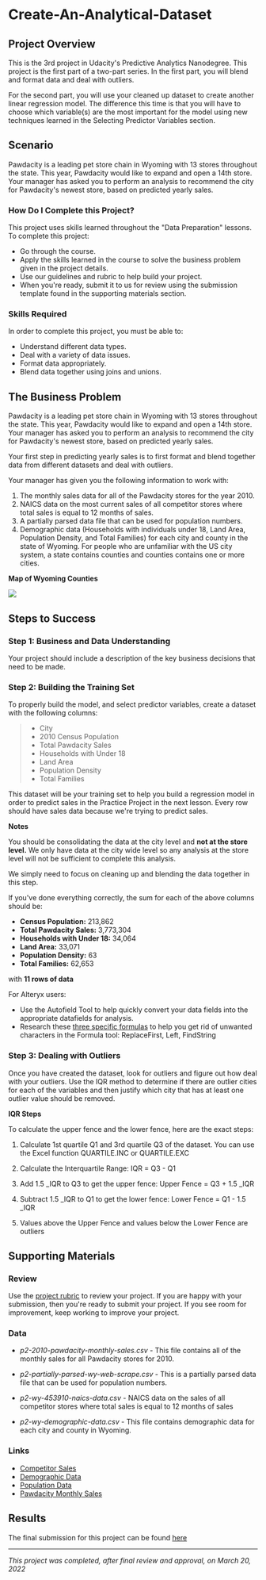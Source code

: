 # Create-An-Analytical-Dataset
## Project Overview

This is the 3rd project in Udacity's Predictive Analytics Nanodegree.
This project is the first part of a two-part series. In the first part, you will blend and format data and deal with outliers.

For the second part, you will use your cleaned up dataset to create another linear regression model. The difference this time is that you will have to choose which variable(s) are the most important for the model using new techniques learned in the Selecting Predictor Variables section.

## Scenario

Pawdacity is a leading pet store chain in Wyoming with 13 stores throughout the state. This year, Pawdacity would like to expand and open a 14th store. Your manager has asked you to perform an analysis to recommend the city for Pawdacity's newest store, based on predicted yearly sales.

### How Do I Complete this Project?

This project uses skills learned throughout the "Data Preparation" lessons. To complete this project:

- Go through the course.
- Apply the skills learned in the course to solve the business problem given in the project details.
- Use our guidelines and rubric to help build your project.
- When you're ready, submit it to us for review using the submission template found in the supporting materials section.

### Skills Required

In order to complete this project, you must be able to:

- Understand different data types.
- Deal with a variety of data issues.
- Format data appropriately.
- Blend data together using joins and unions.

## The Business Problem

Pawdacity is a leading pet store chain in Wyoming with 13 stores throughout the state. This year, Pawdacity would like to expand and open a 14th store. Your manager has asked you to perform an analysis to recommend the city for Pawdacity's newest store, based on predicted yearly sales.

Your first step in predicting yearly sales is to first format and blend together data from different datasets and deal with outliers.

Your manager has given you the following information to work with:

1. The monthly sales data for all of the Pawdacity stores for the year 2010.
2. NAICS data on the most current sales of all competitor stores where total sales is equal to 12 months of sales.
3. A partially parsed data file that can be used for population numbers.
4. Demographic data (Households with individuals under 18, Land Area, Population Density, and Total Families) for each city and county in the state of Wyoming. For people who are unfamiliar with the US city system, a state contains counties and counties contains one or more cities.

**Map of Wyoming Counties**

![](https://video.udacity-data.com/topher/2019/August/5d47a493_wyoming-county-map/wyoming-county-map.gif)


## Steps to Success

### Step 1: Business and Data Understanding

Your project should include a description of the key business decisions that need to be made.

### Step 2: Building the Training Set

To properly build the model, and select predictor variables, create a dataset with the following columns:
> - City
> - 2010 Census Population
> - Total Pawdacity Sales
> - Households with Under 18
> - Land Area
> - Population Density
> - Total Families

This dataset will be your training set to help you build a regression model in order to predict sales in the Practice Project in the next lesson. Every row should have sales data because we're trying to predict sales.

**Notes**

You should be consolidating the data at the city level and  **not at the store level.**  We only have data at the city wide level so any analysis at the store level will not be sufficient to complete this analysis.

We simply need to focus on cleaning up and blending the data together in this step.

If you've done everything correctly, the sum for each of the above columns should be:

- **Census Population:**  213,862
- **Total Pawdacity Sales:**  3,773,304
- **Households with Under 18:**  34,064
- **Land Area:**  33,071
- **Population Density:**  63
- **Total Families:**  62,653

with  **11 rows of data**

For Alteryx users:

- Use the Autofield Tool to help quickly convert your data fields into the appropriate datafields for analysis.
- Research these [three specific formulas](http://help.alteryx.com/10.6/index.htm#Reference/Functions.htm%23String) to help you get rid of unwanted characters in the Formula tool: ReplaceFirst, Left, FindString

### Step 3: Dealing with Outliers

Once you have created the dataset, look for outliers and figure out how deal with your outliers. Use the IQR method to determine if there are outlier cities for each of the variables and then justify which city that has at least one outlier value should be removed.

**IQR Steps**

To calculate the upper fence and the lower fence, here are the exact steps:

1. Calculate 1st quartile Q1 and 3rd quartile Q3 of the dataset. You can use the Excel function QUARTILE.INC or QUARTILE.EXC

2. Calculate the Interquartile Range: IQR = Q3 - Q1

3. Add 1.5 _IQR to Q3 to get the upper fence: Upper Fence = Q3 + 1.5 _IQR

4. Subtract 1.5 _IQR to Q1 to get the lower fence: Lower Fence = Q1 - 1.5 _IQR

5. Values above the Upper Fence and values below the Lower Fence are outliers

## Supporting Materials

### Review

Use the [project rubric](https://review.udacity.com/#!/rubrics/382/view) to review your project. If you are happy with your submission, then you're ready to submit your project. If you see room for improvement, keep working to improve your project.


### Data

- _p2-2010-pawdacity-monthly-sales.csv_ - This file contains all of the monthly sales for all Pawdacity stores for 2010.

- _p2-partially-parsed-wy-web-scrape.csv_ - This is a partially parsed data file that can be used for population numbers.

- _p2-wy-453910-naics-data.csv_ - NAICS data on the sales of all competitor stores where total sales is equal to 12 months of sales

- _p2-wy-demographic-data.csv_ - This file contains demographic data for each city and county in Wyoming.

### Links

- [Competitor Sales](https://github.com/KOdoi-OJ/Create-An-Analytical-Dataset/blob/main/datasets/p2-wy-453910-naics-data.csv)
- [Demographic Data](https://github.com/KOdoi-OJ/Create-An-Analytical-Dataset/blob/main/datasets/p2-wy-demographic-data.csv)
- [Population Data](https://github.com/KOdoi-OJ/Create-An-Analytical-Dataset/blob/main/datasets/p2-partially-parsed-wy-web-scrape.csv)
- [Pawdacity Monthly Sales](https://github.com/KOdoi-OJ/Create-An-Analytical-Dataset/blob/main/datasets/p2-2010-pawdacity-monthly-sales-p2-2010-pawdacity-monthly-sales.csv)

## Results

The final submission for this project can be found [here](https://github.com/KOdoi-OJ/Create-An-Analytical-Dataset/blob/main/Final%20Submission%20-%20Create%20an%20Analytical%20Dataset.pdf)

---
*This project was completed, after final review and approval, on March 20, 2022*

